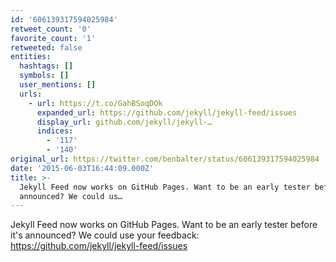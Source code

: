 ```yaml
---
id: '606139317594025984'
retweet_count: '0'
favorite_count: '1'
retweeted: false
entities:
  hashtags: []
  symbols: []
  user_mentions: []
  urls:
    - url: https://t.co/GahBSoqDOk
      expanded_url: https://github.com/jekyll/jekyll-feed/issues
      display_url: github.com/jekyll/jekyll-…
      indices:
        - '117'
        - '140'
original_url: https://twitter.com/benbalter/status/606139317594025984
date: '2015-06-03T16:44:09.000Z'
title: >-
  Jekyll Feed now works on GitHub Pages. Want to be an early tester before it's
  announced? We could us…
---
```


Jekyll Feed now works on GitHub Pages. Want to be an early tester before it's announced? We could use your feedback: https://github.com/jekyll/jekyll-feed/issues